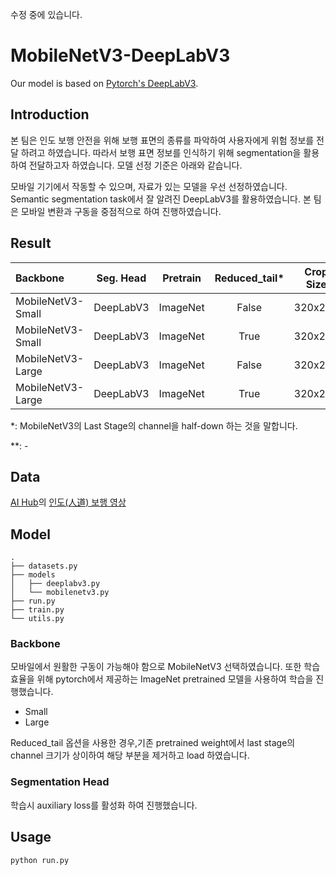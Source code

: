 수정 중에 있습니다.

# MobileNetV3-DeepLabV3
Our model is based on [Pytorch's DeepLabV3](https://github.com/pytorch/vision/blob/main/torchvision/models/segmentation/deeplabv3.py).

## Introduction
본 팀은 인도 보행 안전을 위해 보행 표면의 종류를 파악하여 사용자에게 위험 정보를 전달 하려고 하였습니다. 따라서 보행 표면 정보를 인식하기 위해 segmentation을 활용하여 전달하고자 하였습니다. 모델 선정 기준은 아래와 같습니다.

모바일 기기에서 작동할 수 있으며, 자료가 있는 모델을 우선 선정하였습니다. Semantic segmentation task에서 잘 알려진 DeepLabV3를 활용하였습니다. 본 팀은 모바일 변환과 구동을 중점적으로 하여 진행하였습니다.

## Result
| Backbone          | Seg. Head | Pretrain | Reduced_tail* | Crop Size | mIoU** | #params(M) | MACs(G) |
| :---------------- | :-------: | :------: | :-----------: | :-------: | :----: | :--------: | :-----: |
| MobileNetV3-Small | DeepLabV3 | ImageNet |     False     |  320x240  |   -    |    6.13    |  1.69   |
| MobileNetV3-Small | DeepLabV3 | ImageNet |     True      |  320x240  |   -    |    3.51    |   1.0   |
| MobileNetV3-Large | DeepLabV3 | ImageNet |     False     |  320x240  |   -    |   11.03    |  2.91   |
| MobileNetV3-Large | DeepLabV3 | ImageNet |     True      |  320x240  |   -    |    6.11    |  1.68   |

*: MobileNetV3의 Last Stage의 channel을 half-down 하는 것을 말합니다.

**: -

## Data
[AI Hub](https://aihub.or.kr/)의 [인도(人道) 보행 영상](https://aihub.or.kr/aidata/136)

## Model
```
.
├── datasets.py
├── models
│   ├── deeplabv3.py
│   └── mobilenetv3.py
├── run.py
├── train.py
└── utils.py
```
### Backbone
모바일에서 원활한 구동이 가능해야 함으로 MobileNetV3 선택하였습니다. 또한 학습 효율을 위해 pytorch에서 제공하는 ImageNet pretrained 모델을 사용하여 학습을 진행했습니다.

- Small
- Large

Reduced_tail 옵션을 사용한 경우,기존 pretrained weight에서 last stage의 channel 크기가 상이하여 해당 부분을 제거하고 load 하였습니다.

### Segmentation Head

학습시 auxiliary loss를 활성화 하여 진행했습니다.


## Usage
```
python run.py
```
